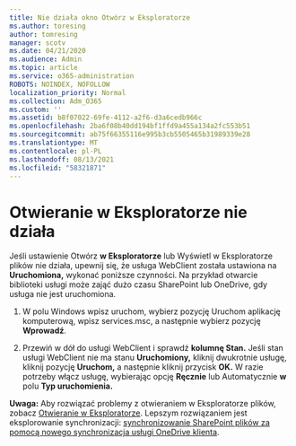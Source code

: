 ```yaml
---
title: Nie działa okno Otwórz w Eksploratorze
ms.author: toresing
author: tomresing
manager: scotv
ms.date: 04/21/2020
ms.audience: Admin
ms.topic: article
ms.service: o365-administration
ROBOTS: NOINDEX, NOFOLLOW
localization_priority: Normal
ms.collection: Adm_O365
ms.custom: ''
ms.assetid: b8f07022-69fe-4112-a2f6-d3a6cedb966c
ms.openlocfilehash: 2ba6f08b40dd194bf1ffd9a455a134a2fc553b51
ms.sourcegitcommit: ab75f66355116e995b3cb5505465b31989339e28
ms.translationtype: MT
ms.contentlocale: pl-PL
ms.lasthandoff: 08/13/2021
ms.locfileid: "58321871"
---
```

# <a name="open-with-explorer-isnt-working"></a>Otwieranie w Eksploratorze nie działa

Jeśli ustawienie Otwórz  **w Eksploratorze** lub Wyświetl w Eksploratorze plików nie działa, upewnij się, że usługa WebClient została ustawiona na **Uruchomiona,** wykonać poniższe czynności. Na przykład otwarcie biblioteki usługi może zająć dużo czasu SharePoint lub OneDrive, gdy usługa nie jest uruchomiona. 
  
1. W polu Windows wpisz uruchom, wybierz pozycję Uruchom aplikację komputerową, wpisz services.msc, a następnie wybierz pozycję **Wprowadź**.
    
2. Przewiń w dół do usługi WebClient i sprawdź **kolumnę Stan.** Jeśli stan usługi WebClient nie ma stanu **Uruchomiony,** kliknij dwukrotnie usługę, kliknij pozycję **Uruchom,** a następnie kliknij przycisk **OK.** W razie potrzeby włącz usługę, wybierając opcję **Ręcznie** lub Automatycznie **w** polu **Typ uruchomienia.** 
    
**Uwaga:** Aby rozwiązać problemy z otwieraniem w Eksploratorze plików, zobacz [Otwieranie w Eksploratorze](https://go.microsoft.com/fwlink/?linkid=871665). Lepszym rozwiązaniem jest eksplorowanie synchronizacji: [synchronizowanie SharePoint plików za pomocą nowego synchronizacja usługi OneDrive klienta](https://go.microsoft.com/fwlink/?linkid=871666). 
  


